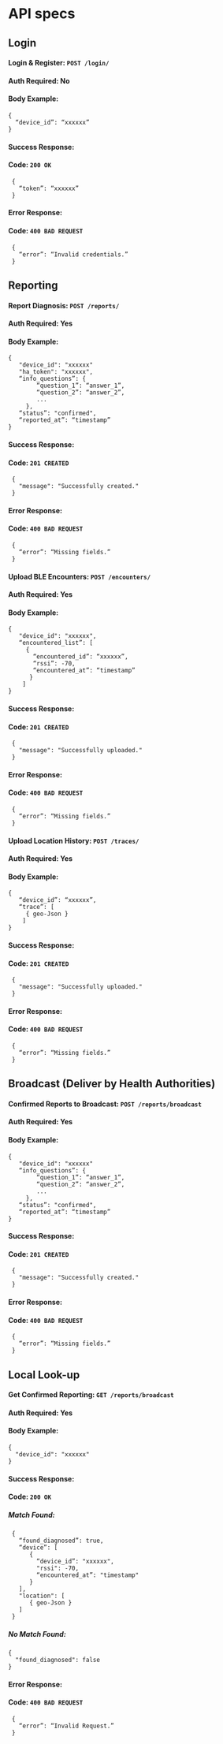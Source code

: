 # API specs

Login
-----   

#### Login & Register: `POST /login/`

#### Auth Required: No
#### Body Example:
```
{ 
  “device_id”: “xxxxxx” 
}
```
#### Success Response:
#### Code: `200 OK`
```
 {
   “token”: “xxxxxx”
 }
```
#### Error Response:
#### Code: `400 BAD REQUEST`
```
 {
   “error”: “Invalid credentials.”
 }
```

Reporting
---------

#### Report Diagnosis: `POST /reports/`
#### Auth Required: Yes
#### Body Example:
```
{
   "device_id": "xxxxxx"
   "ha_token": "xxxxxx",
   “info_questions”: {
        “question_1”: “answer_1”,
        “question_2”: “answer_2”,
        ...
     },
   “status”: "confirmed",
   “reported_at”: “timestamp”
}
```
#### Success Response:
#### Code: `201 CREATED`
```
 {
   "message": "Successfully created."
 }
```
#### Error Response:
#### Code: `400 BAD REQUEST`
```
 {
   “error”: “Missing fields.”
 }
```

#### Upload BLE Encounters: `POST /encounters/`
#### Auth Required: Yes
#### Body Example:
```
{
   "device_id": "xxxxxx",
   “encountered_list”: [
     {
       “encountered_id”: “xxxxxx”,
       “rssi”: -70,
       “encountered_at”: “timestamp”
      }
    ]
}
```
#### Success Response:
#### Code: `201 CREATED`
```
 {
   "message": "Successfully uploaded."
 }
```
#### Error Response:
#### Code: `400 BAD REQUEST`
```
 {
   “error”: “Missing fields.”
 }
```

#### Upload Location History: `POST /traces/`
#### Auth Required: Yes
#### Body Example:
```
{
   “device_id”: “xxxxxx”,
   “trace”: [
     { geo-Json }
    ]
}
```
#### Success Response:
#### Code: `201 CREATED`
```
 {
   "message": "Successfully uploaded."
 }
```
#### Error Response:
#### Code: `400 BAD REQUEST`
```
 {
   “error”: “Missing fields.”
 }
```

Broadcast (Deliver by Health Authorities)
------------------------------------------------------------

#### Confirmed Reports to Broadcast: `POST /reports/broadcast`
#### Auth Required: Yes
#### Body Example:
```
{
   "device_id": "xxxxxx"
   “info_questions”: {
        “question_1”: “answer_1”,
        “question_2”: “answer_2”,
        ...
     },
   “status”: "confirmed",
   “reported_at”: “timestamp”
}
```
#### Success Response:
#### Code: `201 CREATED`
```
 {
   "message": "Successfully created."
 }
```
#### Error Response:
#### Code: `400 BAD REQUEST`
```
 {
   “error”: “Missing fields.”
 }
```

Local Look-up
-------------

#### Get Confirmed Reporting: `GET /reports/broadcast`
#### Auth Required: Yes
#### Body Example:
```
{
  "device_id": "xxxxxx"
}
```
#### Success Response:
#### Code: `200 OK`
##### Match Found:
```
 {
   “found_diagnosed”: true,
   “device”: [
      { 
        “device_id”: "xxxxxx",
        "rssi": -70,
        “encountered_at”: "timestamp"
      }
   ],
   "location": [
      { geo-Json }
   ]
 }
```
##### No Match Found:
```
{
  "found_diagnosed": false
}
```
#### Error Response:
#### Code: `400 BAD REQUEST`
```
 {
   “error”: “Invalid Request.”
 }
```
